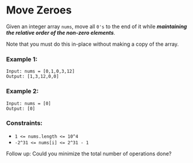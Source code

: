 # Move Zeroes

Given an integer array `nums`, move all `0's` to the end of it while **_maintaining the relative order of the non-zero elements_**.

Note that you must do this in-place without making a copy of the array.

 

### Example 1:
```
Input: nums = [0,1,0,3,12]
Output: [1,3,12,0,0]
```
### Example 2:
```
Input: nums = [0]
Output: [0]
``` 

### Constraints:

- `1 <= nums.length <= 10^4`
- `-2^31 <= nums[i] <= 2^31 - 1`
 

Follow up: Could you minimize the total number of operations done?